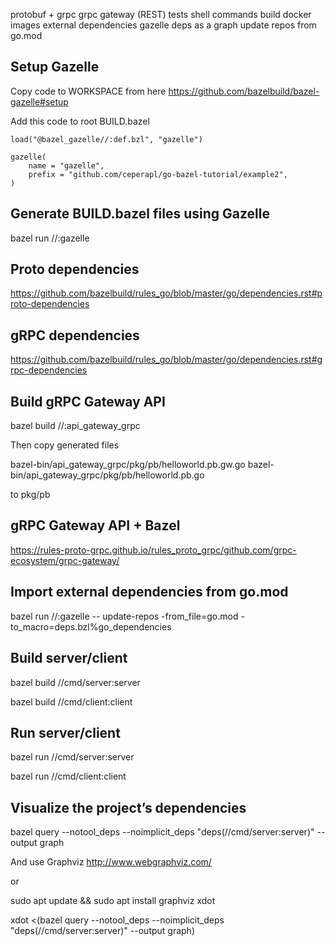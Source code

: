 protobuf + grpc
grpc gateway (REST)
tests
shell commands
build docker images
external dependencies
gazelle
deps as a graph
update repos from go.mod


## Setup Gazelle

Copy code to WORKSPACE from here https://github.com/bazelbuild/bazel-gazelle#setup

Add this code to root BUILD.bazel

```
load("@bazel_gazelle//:def.bzl", "gazelle")

gazelle(
    name = "gazelle",
    prefix = "github.com/ceperapl/go-bazel-tutorial/example2",
)
```

## Generate BUILD.bazel files using Gazelle

bazel run //:gazelle

## Proto dependencies

https://github.com/bazelbuild/rules_go/blob/master/go/dependencies.rst#proto-dependencies

## gRPC dependencies

https://github.com/bazelbuild/rules_go/blob/master/go/dependencies.rst#grpc-dependencies

## Build gRPC Gateway API

bazel build //:api_gateway_grpc

Then copy generated files

bazel-bin/api_gateway_grpc/pkg/pb/helloworld.pb.gw.go
bazel-bin/api_gateway_grpc/pkg/pb/helloworld.pb.go

to pkg/pb

## gRPC Gateway API + Bazel

https://rules-proto-grpc.github.io/rules_proto_grpc/github.com/grpc-ecosystem/grpc-gateway/

## Import external dependencies from go.mod

bazel run //:gazelle -- update-repos -from_file=go.mod -to_macro=deps.bzl%go_dependencies

## Build server/client

bazel build //cmd/server:server

bazel build //cmd/client:client

## Run server/client

bazel run //cmd/server:server

bazel run //cmd/client:client

## Visualize the project’s dependencies

bazel query --notool_deps --noimplicit_deps "deps(//cmd/server:server)" --output graph

And use Graphviz http://www.webgraphviz.com/

or

sudo apt update && sudo apt install graphviz xdot

xdot <(bazel query --notool_deps --noimplicit_deps "deps(//cmd/server:server)" --output graph)

